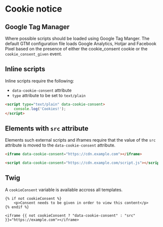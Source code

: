 # Cookie notice

## Google Tag Manager

Where possible scripts should be loaded using Google Tag Manger. The default GTM configuration file loads Google Analytics, Hotjar and Facebook Pixel based on the presence of either the cookie_consent cookie or the `cookie_consent_given` event.

## Inline scripts

Inline scripts require the following:

- `data-cookie-consent` attribute
- `type` attribute to be set to `text/plain`

```html
<script type="text/plain" data-cookie-consent>
	console.log('Cookies!');
</script>
```

## Elements with `src` attribute

Elements such external scripts and iframes require that the value of the `src` attribute is moved to the `data-cookie-consent` attribute.

```html
<iframe data-cookie-consent="https://cdn.example.com"></iframe>

<script data-cookie-consent="https://cdn.example.com/script.js"></script>
```

## Twig

A `cookieConsent` variable is available accross all templates.

```twig
{% if not cookieConsent %}
	<p>Consent needs to be given in order to view this content</p>
{% endif %}

<iframe {{ not cookieConsent ? "data-cookie-consent" : "src" }}="https://example.com"></iframe>
```
